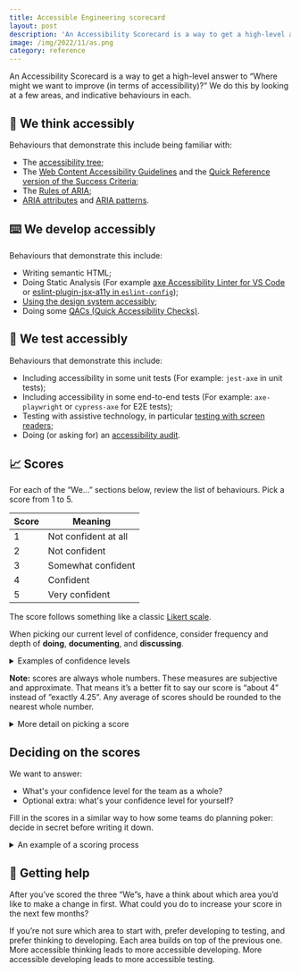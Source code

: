 ```yaml
---
title: Accessible Engineering scorecard
layout: post
description: 'An Accessibility Scorecard is a way to get a high-level answer to “Where might we want to improve (in terms of accessibility)?”'
image: /img/2022/11/as.png
category: reference
---
```


An Accessibility Scorecard is a way to get a high-level answer to “Where might we want to improve (in terms of accessibility)?” We do this by looking at a few areas, and indicative behaviours in each.

## 🧠 We think accessibly

Behaviours that demonstrate this include being familiar with:

- The [accessibility tree](/2022/06/08/the-accessibility-tree/);
- The [Web Content Accessibility Guidelines](https://www.w3.org/WAI/standards-guidelines/wcag/glance/) and the [Quick Reference version of the Success Criteria](https://www.w3.org/WAI/WCAG21/quickref/?currentsidebar=%23col_overview&levels=aaa&technologies=smil%2Cpdf%2Cflash%2Csl);
- The [Rules of ARIA](https://www.w3.org/TR/using-aria/#NOTES);
- [ARIA attributes](https://www.w3.org/TR/wai-aria-1.2/#state_prop_def) and [ARIA patterns](https://www.w3.org/WAI/ARIA/apg/patterns/).

## ⌨️ We develop accessibly

Behaviours that demonstrate this include:

- Writing semantic HTML;
- Doing Static Analysis (For example [axe Accessibility Linter for VS Code](https://marketplace.visualstudio.com/items?itemName=deque-systems.vscode-axe-linter) or [eslint-plugin-jsx-a11y in `eslint-config`](https://www.npmjs.com/package/eslint-plugin-jsx-a11y));
- [Using the design system accessibly](/2022/05/25/how-to-get-the-most-\(accessibility\)-out-of-a-design-system/);
- Doing some [QACs (Quick Accessibility Checks)](/2021/12/13/qac/).

## 🧪 We test accessibly

Behaviours that demonstrate this include:

- Including accessibility in some unit tests (For example: `jest-axe` in unit tests);
- Including accessibility in some end-to-end tests (For example: `axe-playwright` or `cypress-axe` for E2E tests);
- Testing with assistive technology, in particular [testing with screen readers](/2022/10/14/testing-with-a-screen-reader/);
- Doing (or asking for) an [accessibility audit](/2022/01/24/accessibility-audit-process/).

## 📈 Scores

For each of the “We...” sections below, review the list of behaviours. Pick a score from 1 to 5.

| Score | Meaning |
|--|--|
| 1 | Not confident at all |
| 2 | Not confident |
| 3 | Somewhat confident |
| 4 | Confident  |
| 5 | Very confident |

The score follows something like a classic [Likert scale](https://en.wikipedia.org/wiki/Likert_scale).

When picking our current level of confidence, consider frequency and depth of **doing**, **documenting**, and **discussing**.

<details>
	<summary>Examples of confidence levels</summary>
	<ul>
		<li>A score of “5 / Very confident” might look like: we <strong>do</strong> these things with the appropriate frequency; we have quite a lot of <strong>documentation</strong> about them; we <strong>discuss</strong> them at the right times, probably quite often.</li>
		<li>A score of “3 / Somewhat confident” might look like a mix. We <strong>do</strong> these things quite often, and we <strong>discuss</strong> them sometimes, but we don’t have any <strong>documentation</strong>. Or: we don’t <strong>do</strong> these things often, but we do <strong>discuss</strong> them sometimes, and have scattered bits of <strong>documentation</strong>.</li>
		<li>A score of “1 / Not confident at all” might look like: we <strong>do</strong> these things rarely or not at all; we don’t have any <strong>documentation</strong> about them; we don’t <strong>discuss</strong> them often.</li>
	</ul>
</details>

**Note:** scores are always whole numbers. These measures are subjective and approximate. That means it’s a better fit to say our score is “about 4” instead of ”exactly 4.25”. Any average of scores should be rounded to the nearest whole number.

<details>
	<summary>More detail on picking a score</summary>
	<p>If we’re struggling to settle on a score, there are two approaches we can take.</p>
	<ol>
		<li><strong>Don’t overthink it!</strong> 😅 The numbers are vague on purpose anyway, and this isn’t an exact science. The point of scoring is to figure out where we want might to improve, not to figure out the “right” score. We give our best guess, then move on.</li>
		<li><strong>Weight by Doing, then Discussing, then Documenting.</strong> A score of 4 or 5 means we’re doing good or really good in all three things.
			<ul>
				<li>The most important thing is Doing. If we’re Discussing and Documenting but not Doing, we aren’t providing value to our customers.</li>
				<li>If we’re good at Discussing, we’re probably helping to <a href="https://www.deque.com/shift-left-testing-solutions/">Shift Left</a> and work on accessibility when it’s quickest and easiest to do so.</li>
				<li>Documenting helps us be more efficient in our Doing and more structured in our Discussing.</li>
			</ul>
		</li>
	</ol>
</details>

## Deciding on the scores

We want to answer:

- What's your confidence level for the team as a whole?
- Optional extra: what's your confidence level for yourself?

Fill in the scores in a similar way to how some teams do planning poker: decide in secret before writing it down.

<details>
	<summary>An example of a scoring process</summary>
	<ol>
		<li>Read out the category we’re deciding on. For example: “We think accessibly.”</li>
		<li>Read through the list of behaviours for the category (at the top of this page).</li>
		<li>Briefly discuss the behaviours as they apply to your team. Use the “Examples of confidence levels” section above.</li>
		<li>Set a short timer for everyone to privately decide their score, then enter the numbers.</li>
		<li>Discuss any numbers at the edges. For example: One vote for 5 among four votes for 3.</li>
    	<li>Calculate the rounded average. That’s your score!</li>
	</ol>
</details>

## 🙋 Getting help

After you’ve scored the three “We”s, have a think about which area you’d like to make a change in first. What could you do to increase your score in the next few months?

If you’re not sure which area to start with, prefer developing to testing, and prefer thinking to developing. Each area builds on top of the previous one. More accessible thinking leads to more accessible developing. More accessible developing leads to more accessible testing.